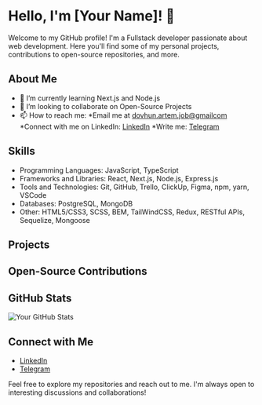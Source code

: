 # Hello, I'm [Your Name]! 👋

Welcome to my GitHub profile! I'm a Fullstack developer passionate about web development. Here you'll find some of my personal projects, contributions to open-source repositories, and more.

## About Me

- 🌱 I’m currently learning Next.js and Node.js
- 👯 I’m looking to collaborate on Open-Source Projects
- 📫 How to reach me: 
  *Email me at [dovhun.artem.job@gmailcom](mailto:dovhun.artem.job@gmailcom)
  *Connect with me on LinkedIn: [LinkedIn](https://www.linkedin.com/in/dovhun-artem/)
  *Write me: [Telegram](https://t.me/gretoq)

## Skills

- Programming Languages: JavaScript, TypeScript
- Frameworks and Libraries: React, Next.js, Node.js, Express.js
- Tools and Technologies: Git, GitHub, Trello, ClickUp, Figma, npm, yarn, VSCode
- Databases: PostgreSQL, MongoDB
- Other: HTML5/CSS3, SCSS, BEM, TailWindCSS, Redux, RESTful APIs, Sequelize, Mongoose

## Projects

<!-- - [Project 1]: Brief description or tagline -->

## Open-Source Contributions

<!-- - [Repository 1]: Brief description or tagline -->

## GitHub Stats

![Your GitHub Stats](https://github-readme-stats.vercel.app/api?username=your-username&show_icons=true&theme=dark)

## Connect with Me

- [LinkedIn](https://www.linkedin.com/in/your-linkedin-profile)
- [Telegram](https://t.me/gretoq)

Feel free to explore my repositories and reach out to me. I'm always open to interesting discussions and collaborations!
